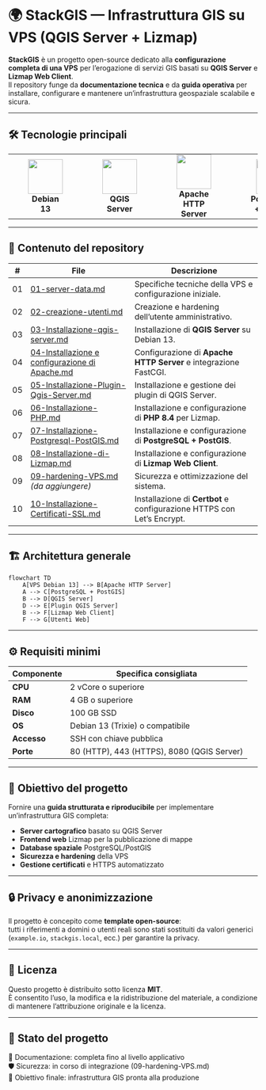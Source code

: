 # 🌍 StackGIS — Infrastruttura GIS su VPS (QGIS Server + Lizmap)

**StackGIS** è un progetto open-source dedicato alla **configurazione completa di una VPS** per l’erogazione di servizi GIS basati su **QGIS Server** e **Lizmap Web Client**.  
Il repository funge da **documentazione tecnica** e da **guida operativa** per installare, configurare e mantenere un’infrastruttura geospaziale scalabile e sicura.

---

## 🛠️ Tecnologie principali

<table align="center">
  <tr>
    <td align="center" style="border: none; padding: 0 40px;">
      <img src="https://www.debian.org/logos/openlogo-nd-100.png" height="70"/><br/>
      <b>Debian 13</b>
    </td>
    <td align="center" style="border: none; padding: 0 40px;">
      <img src="https://upload.wikimedia.org/wikipedia/commons/9/91/QGIS_logo_new.svg" height="70"/><br/>
      <b>QGIS Server</b>
    </td>
    <td align="center" style="border: none; padding: 0 40px;">
      <img src="https://upload.wikimedia.org/wikipedia/commons/7/7e/Apache_Feather_Logo.svg" height="70"/><br/>
      <b>Apache HTTP Server</b>
    </td>
    <td align="center" style="border: none; padding: 0 40px;">
      <img src="https://postgis.net/brand.svg" height="70"/><br/>
      <b>PostgreSQL + PostGIS</b>
    </td>
    <td align="center" style="border: none; padding: 0 40px;">
      <img src="https://upload.wikimedia.org/wikipedia/commons/c/c3/Python-logo-notext.svg" height="70"/><br/>
      <b>Python</b>
    </td>
    <td align="center" style="border: none; padding: 0 40px;">
      <img src="https://docs.lizmap.com/3.9/it/_static/logo.png" height="70"/><br/>
      <b>Lizmap Web Client</b>
    </td>
  </tr>
</table>

---

## 📂 Contenuto del repository

| # | File | Descrizione |
|--|--|--|
| 01 | [01-server-data.md](01-server-data.md) | Specifiche tecniche della VPS e configurazione iniziale. |
| 02 | [02-creazione-utenti.md](02-creazione-utenti.md) | Creazione e hardening dell’utente amministrativo. |
| 03 | [03-Installazione-qgis-server.md](03-Installazione-qgis-server.md) | Installazione di **QGIS Server** su Debian 13. |
| 04 | [04-Installazione e configurazione di Apache.md](04-Installazione%20e%20configurazione%20di%20Apache.md) | Configurazione di **Apache HTTP Server** e integrazione FastCGI. |
| 05 | [05-Installazione-Plugin-Qgis-Server.md](05-Installazione-Plugin-Qgis-Server.md) | Installazione e gestione dei plugin di QGIS Server. |
| 06 | [06-Installazione-PHP.md](06-Installazione-PHP.md) | Installazione e configurazione di **PHP 8.4** per Lizmap. |
| 07 | [07-Installazione-Postgresql-PostGIS.md](07-Installazione-Postgresql-PostGIS.md) | Installazione e configurazione di **PostgreSQL + PostGIS**. |
| 08 | [08-Installazione-di-Lizmap.md](08-Installazione-di-Lizmap.md) | Installazione e configurazione di **Lizmap Web Client**. |
| 09 | [09-hardening-VPS.md](09-hardening-VPS.md) *(da aggiungere)* | Sicurezza e ottimizzazione del sistema. |
| 10 | [10-Installazione-Certificati-SSL.md](10-Installazione-Certificati-SSL.md) | Installazione di **Certbot** e configurazione HTTPS con Let’s Encrypt. |

---

## 🏗️ Architettura generale

```mermaid
flowchart TD
    A[VPS Debian 13] --> B[Apache HTTP Server]
    A --> C[PostgreSQL + PostGIS]
    B --> D[QGIS Server]
    D --> E[Plugin QGIS Server]
    B --> F[Lizmap Web Client]
    F --> G[Utenti Web]
```

---

## ⚙️ Requisiti minimi

| Componente | Specifica consigliata |
|-------------|-----------------------|
| **CPU** | 2 vCore o superiore |
| **RAM** | 4 GB o superiore |
| **Disco** | 100 GB SSD |
| **OS** | Debian 13 (Trixie) o compatibile |
| **Accesso** | SSH con chiave pubblica |
| **Porte** | 80 (HTTP), 443 (HTTPS), 8080 (QGIS Server) |

---

## 🎯 Obiettivo del progetto

Fornire una **guida strutturata e riproducibile** per implementare un’infrastruttura GIS completa:
- **Server cartografico** basato su QGIS Server  
- **Frontend web** Lizmap per la pubblicazione di mappe  
- **Database spaziale** PostgreSQL/PostGIS  
- **Sicurezza e hardening** della VPS  
- **Gestione certificati** e HTTPS automatizzato  

---

## 🔒 Privacy e anonimizzazione

Il progetto è concepito come **template open-source**:  
tutti i riferimenti a domini o utenti reali sono stati sostituiti da valori generici (`example.io`, `stackgis.local`, ecc.) per garantire la privacy.

---

## 🧾 Licenza

Questo progetto è distribuito sotto licenza **MIT**.  
È consentito l’uso, la modifica e la ridistribuzione del materiale, a condizione di mantenere l’attribuzione originale e la licenza.

---

## 📘 Stato del progetto

🧩 Documentazione: completa fino al livello applicativo  
🛡️ Sicurezza: in corso di integrazione (09-hardening-VPS.md)  
🚀 Obiettivo finale: infrastruttura GIS pronta alla produzione
